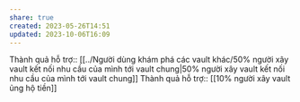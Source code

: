 ```yaml
---
share: true
created: 2023-05-26T14:51
updated: 2023-10-06T16:09
---
```

Thành quả hỗ trợ:: [[../Người dùng khám phá các vault khác/50% người xây vault kết nối nhu cầu của mình tới vault chung|50% người xây vault kết nối nhu cầu của mình tới vault chung]]
Thành quả hỗ trợ:: [[10% người xây vault ủng hộ tiền]]
